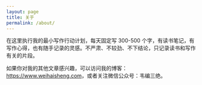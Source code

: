 ```yaml
---
layout: page
title: 关于
permalink: /about/
---
```


在这里执行我的最小写作行动计划，每天固定写 300-500 个字，有读书笔记，有写作心得，也有随手记录的灵感。不严肃、不较劲、不下结论，只记录读书和写作有关的片段。

如果你对我的其他文章感兴趣，可以访问我的博客：<https://www.weihaisheng.com>，或者关注微信公众号：韦编三绝。


